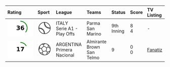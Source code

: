 | Rating                                                                                                                                 | Sport                                                                                                            | League                        | Teams                        | Status     | Score   | TV Listing                                               |
|:---------------------------------------------------------------------------------------------------------------------------------------|:-----------------------------------------------------------------------------------------------------------------|:------------------------------|:-----------------------------|:-----------|:--------|:---------------------------------------------------------|
| <img src="https://raw.githubusercontent.com/BlakeDuncan25/Donut-SVG-Ratings/bac4e4a278175106499642192132b1786a9aec38/36.svg" alt="36"> | <img src="https://raw.githubusercontent.com/BlakeDuncan25/Donut-SVG-Ratings/master/baseball.png" alt="Baseball"> | ITALY<br>Serie A1 - Play Offs | Parma<br>San Marino          | 9th Inning | 8<br>4  | -                                                        |
| <img src="https://raw.githubusercontent.com/BlakeDuncan25/Donut-SVG-Ratings/bac4e4a278175106499642192132b1786a9aec38/17.svg" alt="17"> | <img src="https://raw.githubusercontent.com/BlakeDuncan25/Donut-SVG-Ratings/master/soccer.png" alt="Soccer">     | ARGENTINA<br>Primera Nacional | Almirante Brown<br>San Telmo | 9          | 0<br>0  | <a href="https://watch.fanatiz.com/channels">Fanatiz</a> |